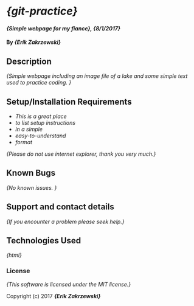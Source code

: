 # _{git-practice}_

#### _{Simple webpage for my fiance}, {8/1/2017}_

#### By _**{Erik Zakrzewski}**_

## Description

_{Simple webpage including an image file of a lake and some simple text used to practice coding. }_

## Setup/Installation Requirements

* _This is a great place_
* _to list setup instructions_
* _in a simple_
* _easy-to-understand_
* _format_

_{Please do not use internet explorer, thank you very much.}_

## Known Bugs

_{No known issues. }_

## Support and contact details

_{If you encounter a problem please seek help.}_

## Technologies Used

_{html}_

### License

*{This software is licensed under the MIT license.}*

Copyright (c) 2017 **_{Erik Zakrzewski}_**
